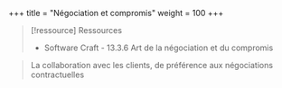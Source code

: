 +++
title = "Négociation et compromis"
weight = 100
+++

> [!ressource] Ressources
> - Software Craft - 13.3.6 Art de la négociation et du compromis

> La collaboration avec les clients, de préférence aux négociations contractuelles
